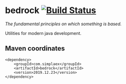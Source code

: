# bedrock [![Build Status](https://travis-ci.org/simplaex/bedrock.svg?branch=master)](https://travis-ci.org/simplaex/bedrock)

*The fundamental principles on which something is based.*

Utilities for modern java development. 

## Maven coordinates

    <dependency>
        <groupId>com.simplaex</groupId>
        <artifactId>bedrock</artifactId>
        <version>2019.12.23</version>
    </dependency>

